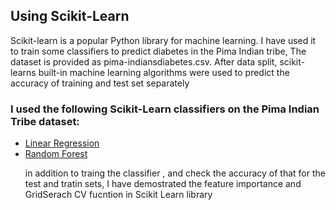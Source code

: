 <h2> Using Scikit-Learn </h2>

  <p>Scikit-learn is a popular Python library for machine learning. I have used it to train some classifiers to
predict diabetes in the Pima Indian tribe, The dataset is provided as pima-indiansdiabetes.csv. After data split, scikit-learns built-in machine learning algorithms were used to predict the accuracy of training and test set separately</p>
 

  <h3>I used the following Scikit-Learn classifiers on the Pima Indian Tribe dataset:</h3>
  <ul>
    <li><a href='https://scikit-learn.org/stable/modules/generated/sklearn.linear_model.LinearRegression.html'>Linear Regression</a></li>
    <li><a href='https://scikit-learn.org/stable/modules/generated/sklearn.ensemble.RandomForestClassifier.html'>Random Forest</a>
      <p>in addition to traing the classifier , and check the accuracy of that for the test and tratin sets, I have demostrated the feature importance and GridSerach CV fucntion in Scikit Learn library</p></li>
  </ul>
 

  

